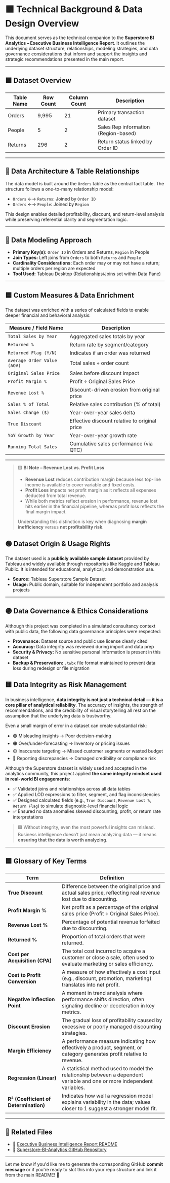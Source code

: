 # 🟩 Technical Background & Data Design Overview

This document serves as the technical companion to the **Superstore BI Analytics – Executive Business Intelligence Report**. It outlines the underlying dataset structure, relationships, modeling strategies, and data governance considerations that inform and support the insights and strategic recommendations presented in the main report.

---

## 🟪 Dataset Overview 

| Table Name | Row Count | Column Count | Description |
|------------|-----------|---------------|-------------|
| Orders     | 9,995     | 21            | Primary transaction dataset |
| People     | 5         | 2             | Sales Rep information (Region-based) |
| Returns    | 296       | 2             | Return status linked by Order ID |

---

## 🧱 Data Architecture & Table Relationships

The data model is built around the `Orders` table as the central fact table. The structure follows a one-to-many relationship model:

- `Orders` ←→ `Returns`: Joined by `Order ID`
- `Orders` ←→ `People`: Joined by `Region`

This design enables detailed profitability, discount, and return-level analysis while preserving referential clarity and segmentation logic.

---

## 🔗 Data Modeling Approach

- **Primary Key(s):** `Order ID` in Orders and Returns, `Region` in People
- **Join Types:** Left joins from `Orders` to both `Returns` and `People`
- **Cardinality Considerations:** Each order may or may not have a return; multiple orders per region are expected
- **Tool Used:** Tableau Desktop (Relationships/Joins set within Data Pane)

---

## 🟦 Custom Measures & Data Enrichment

The dataset was enriched with a series of calculated fields to enable deeper financial and behavioral analysis:

| Measure / Field Name         | Description |
|-----------------------------|-------------|
| `Total Sales by Year`       | Aggregated sales totals by year |
| `Returned %`                | Return rate by segment/category |
| `Returned Flag (Y/N)`       | Indicates if an order was returned |
| `Average Order Value (AOV)` | Total sales ÷ order count |
| `Original Sales Price`      | Sales before discount impact |
| `Profit Margin %`           | Profit ÷ Original Sales Price |
| `Revenue Lost %`            | Discount-driven erosion from original price |
| `Sales % of Total`          | Relative sales contribution (% of total) |
| `Sales Change ($)`          | Year-over-year sales delta |
| `True Discount`             | Effective discount relative to original price |
| `YoY Growth by Year`        | Year-over-year growth rate |
| `Running Total Sales`       | Cumulative sales performance (via QTC) |

---
> 🟨 **BI Note – Revenue Lost vs. Profit Loss**
>
> - **Revenue Lost** reduces contribution margin because less top-line income is available to cover variable and fixed costs.
> - **Profit Loss** impacts net profit margin as it reflects all expenses deducted from total revenue.
> - While both metrics reflect erosion in performance, revenue lost hits earlier in the financial pipeline, whereas profit loss reflects the final margin impact.
>
> Understanding this distinction is key when diagnosing **margin inefficiency** versus **net profitability risk**.



## 🟢 Dataset Origin & Usage Rights

The dataset used is a **publicly available sample dataset** provided by Tableau and widely available through repositories like Kaggle and Tableau Public. It is intended for educational, analytical, and demonstration use.

- **Source:** Tableau Superstore Sample Dataset  
- **Usage:** Public domain, suitable for independent portfolio and analysis projects

---

## 🟣 Data Governance & Ethics Considerations

Although this project was completed in a simulated consultancy context with public data, the following data governance principles were respected:

- **Provenance:** Dataset source and public use license clearly cited
- **Accuracy:** Data integrity was reviewed during import and data prep
- **Security & Privacy:** No sensitive personal information is present in this dataset
- **Backup & Preservation:** `.twbx` file format maintained to prevent data loss during redesign or file migration

## 🟨 Data Integrity as Risk Management

In business intelligence, **data integrity is not just a technical detail — it is a core pillar of analytical reliability**. The accuracy of insights, the strength of recommendations, and the credibility of visual storytelling all rest on the assumption that the underlying data is trustworthy.

Even a small margin of error in a dataset can create substantial risk:

- 🟣 Misleading insights → Poor decision-making
- 🟠 Over/under-forecasting → Inventory or pricing issues
- 🟡 Inaccurate targeting → Missed customer segments or wasted budget
- 🔵 Reporting discrepancies → Damaged credibility or compliance risk

Although the Superstore dataset is widely used and accepted in the analytics community, this project applied **the same integrity mindset used in real-world BI engagements**:
- ✅ Validated joins and relationships across all data tables
- ✅ Applied LOD expressions to filter, segment, and flag inconsistencies
- ✅ Designed calculated fields (e.g., `True Discount`, `Revenue Lost %`, `Return Flag`) to simulate diagnostic-level financial logic
- ✅ Ensured no data anomalies skewed discounting, profit, or return rate interpretations

> 🟪 Without integrity, even the most powerful insights can mislead.
> Business intelligence doesn’t just mean analyzing data — it means **ensuring that the data is worth analyzing.**

---

## 🟦 Glossary of Key Terms

| Term | Definition |
|------|------------|
| **True Discount** | Difference between the original price and actual sales price, reflecting real revenue lost due to discounting. |
| **Profit Margin %** | Net profit as a percentage of the original sales price (Profit ÷ Original Sales Price). |
| **Revenue Lost %** | Percentage of potential revenue forfeited due to discounting. |
| **Returned %** | Proportion of total orders that were returned. |
| **Cost per Acquisition (CPA)** | The total cost incurred to acquire a customer or close a sale, often used to evaluate marketing or sales efficiency. |
| **Cost to Profit Conversion** | A measure of how effectively a cost input (e.g., discount, promotion, marketing) translates into net profit. |
| **Negative Inflection Point** | A moment in trend analysis where performance shifts direction, often signaling decline or deceleration in key metrics. |
| **Discount Erosion** | The gradual loss of profitability caused by excessive or poorly managed discounting strategies. |
| **Margin Efficiency** | A performance measure indicating how effectively a product, segment, or category generates profit relative to revenue. |
| **Regression (Linear)** | A statistical method used to model the relationship between a dependent variable and one or more independent variables. |
| **R² (Coefficient of Determination)** | Indicates how well a regression model explains variability in the data; values closer to 1 suggest a stronger model fit. |

---

## 🔵 Related Files

- 📄 [Executive Business Intelligence Report README](./Executive_Portfolio_Summary_README.md)
- 📁 [Superstore-BI-Analytics GitHub Repository](./)

---

Let me know if you'd like me to generate the corresponding GitHub **commit message** or if you're ready to slot this into your repo structure and link it from the main README! 🚀
